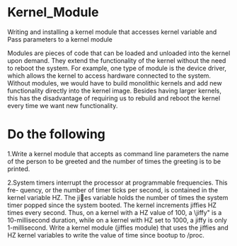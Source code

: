 # Kernel_Module
Writing and installing a kernel module that accesses kernel variable and Pass parameters to a kernel module 


Modules are pieces of code that can be loaded and unloaded into the kernel upon demand.
They extend the functionality of the kernel without the need to reboot the system. For
example, one type of module is the device driver, which allows the kernel to access
hardware connected to the system. Without modules, we would have to build monolithic
kernels and add new functionality directly into the kernel image. Besides having larger
kernels, this has the disadvantage of requiring us to rebuild and reboot the kernel every
time we want new functionality.

# Do the following

1.Write a kernel module that accepts as command line parameters the name of the
person to be greeted and the number of times the greeting is to be printed.

2.System timers interrupt the processor at programmable frequencies. This fre-
quency, or the number of timer ticks per second, is contained in the kernel variable
HZ. The jies variable holds the number of times the system timer popped since
the system booted. The kernel increments jiffies HZ times every second. Thus, on
a kernel with a HZ value of 100, a \jiffy" is a 10-millisecond duration, while on
a kernel with HZ set to 1000, a jiffy is only 1-millisecond. Write a kernel module
(jiffies module) that uses the jiffies and HZ kernel variables to write the value of
time since bootup to /proc.
